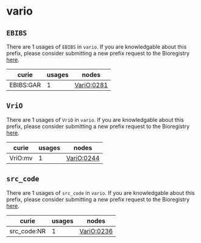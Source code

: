# vario

## `EBIBS`

There are 1 usages of `EBIBS` in `vario`.
If you are knowledgable about this prefix, please consider submitting a new prefix
request to the Bioregistry [here](https://github.com/biopragmatics/bioregistry/issues/new?assignees=cthoyt&labels=New%2CPrefix&template=new-prefix.yml&title=%5BResource%5D%3A%20EBIBS).

| curie     |   usages | nodes                                                   |
|-----------|----------|---------------------------------------------------------|
| EBIBS:GAR |        1 | [VariO:0281](http://purl.obolibrary.org/obo/VariO_0281) |

## `VriO`

There are 1 usages of `VriO` in `vario`.
If you are knowledgable about this prefix, please consider submitting a new prefix
request to the Bioregistry [here](https://github.com/biopragmatics/bioregistry/issues/new?assignees=cthoyt&labels=New%2CPrefix&template=new-prefix.yml&title=%5BResource%5D%3A%20VriO).

| curie   |   usages | nodes                                                   |
|---------|----------|---------------------------------------------------------|
| VriO:mv |        1 | [VariO:0244](http://purl.obolibrary.org/obo/VariO_0244) |

## `src_code`

There are 1 usages of `src_code` in `vario`.
If you are knowledgable about this prefix, please consider submitting a new prefix
request to the Bioregistry [here](https://github.com/biopragmatics/bioregistry/issues/new?assignees=cthoyt&labels=New%2CPrefix&template=new-prefix.yml&title=%5BResource%5D%3A%20src_code).

| curie       |   usages | nodes                                                   |
|-------------|----------|---------------------------------------------------------|
| src_code:NR |        1 | [VariO:0236](http://purl.obolibrary.org/obo/VariO_0236) |

